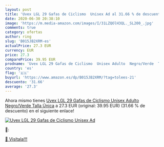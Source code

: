 ```yaml
---
layout: post
title: 'Uvex LGL 29 Gafas de Ciclismo  Unisex Ad al 31.66 % de descuento'
date: 2020-06-30 20:38:10
image: 'https://m.media-amazon.com/images/I/31LZQOlH3QL._SL200_.jpg'
comments: true
category: ofertas
author: ring
slug: 'B015JB2XRM-es'
actualPrice: 27.3 EUR
currency: EUR
price: 27.3
comparePrice: 39.95 EUR
prodname: 'Uvex LGL 29 Gafas de Ciclismo  Unisex Adulto  Negro/Verde  Talla Única'
country: 'es'
flag: '🇪🇸'
buyurl: 'https://www.amazon.es/dp/B015JB2XRM/?tag=tolees-21'
descuento: '31.66'
average: '27.3'
---
```


Ahora mismo tienes [Uvex LGL 29 Gafas de Ciclismo  Unisex Adulto  Negro/Verde  Talla Única](https://www.amazon.es/dp/B015JB2XRM/?tag=tolees-21) a 27.3 EUR (original: 39.95 EUR) (31.66 %  de descuento) en el siguiente enlace!

[![Uvex LGL 29 Gafas de Ciclismo  Unisex Ad](https://m.media-amazon.com/images/I/31LZQOlH3QL._SL200_.jpg)](https://www.amazon.es/dp/B015JB2XRM/?tag=tolees-21)

🔎:


[🛒 Visítala!!!](https://www.amazon.es/dp/B015JB2XRM/?tag=tolees-21)
